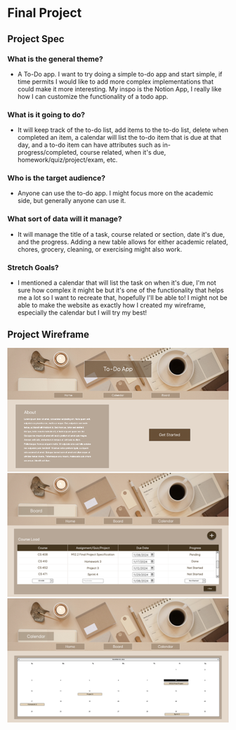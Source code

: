 # Final Project

## Project Spec

### What is the general theme?
  - A To-Do app. I want to try doing a simple to-do app and start simple, if time permits I would like to add more complex implementations that could make it more interesting. My inspo is the Notion App, I really like how I can customize the functionality of a todo app.
### What is it going to do?
  - It will keep track of the to-do list, add items to the to-do list, delete when completed an item, a calendar will list the to-do item that is due at that day, and a to-do item can have attributes such as in-progress/completed, course related, when it's due, homework/quiz/project/exam, etc. 
### Who is the target audience?
  - Anyone can use the to-do app. I might focus more on the academic side, but generally anyone can use it.
### What sort of data will it manage?
  - It will manage the title of a task, course related or section, date it's due, and the progress. Adding a new table allows for either academic related, chores, grocery, cleaning, or exercising might also work.
### Stretch Goals?
  - I mentioned a calendar that will list the task on when it's due, I'm not sure how complex it might be but it's one of the functionality that helps me a lot so I want to recreate that, hopefully I'll be able to! I might not be able to make the website as exactly how I created my wireframe, especially the calendar but I will try my best!

## Project Wireframe

![homepage](img/homepage.png)
![board](img/board.png)
![calendar](img/calendar.png)
